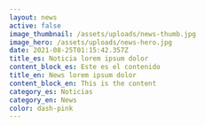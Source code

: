 ```yaml
---
layout: news
active: false
image_thumbnail: /assets/uploads/news-thumb.jpg
image_hero: /assets/uploads/news-hero.jpg
date: 2021-08-25T01:15:42.357Z
title_es: Noticia lorem ipsum dolor
content_block_es: Este es el contenido
title_en: News lorem ipsum dolor
content_block_en: This is the content
category_es: Noticias
category_en: News
color: dash-pink
---
```

